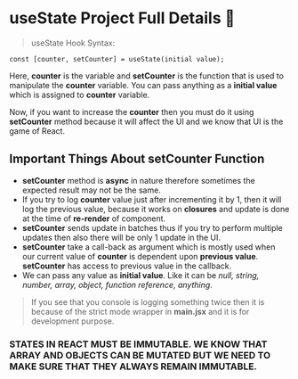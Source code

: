 # useState Project Full Details 🤯

> useState Hook Syntax: <br/>

    const [counter, setCounter] = useState(initial value);

Here, **counter** is the variable and **setCounter** is the function that is used to manipulate the **counter** variable. You can pass anything as a **initial value** which is assigned to **counter** variable.

Now, if you want to increase the **counter** then you must do it using **setCounter** method because it will affect the UI and we know that UI is the game of React.

## Important Things About **setCounter** Function

- **setCounter** method is **async** in nature therefore sometimes the expected result may not be the same.
- If you try to log **counter** value just after incrementing it by 1, then it will log the previous value, because it works on **closures** and update is done at the time of **re-render** of component.
- **setCounter** sends update in batches thus if you try to perform multiple updates then also there will be only 1 update in the UI.
- **setCounter** take a call-back as argument which is mostly used when our current value of **counter** is dependent upon **previous value**. **setCounter** has access to previous value in the callback.
- We can pass any value as **initial value**. Like it can be _null, string, number, array, object, function reference, anything_.

> If you see that you console is logging something twice then it is because of the strict mode wrapper in **main.jsx** and it is for development purpose.

### STATES IN REACT MUST BE IMMUTABLE. WE KNOW THAT ARRAY AND OBJECTS CAN BE MUTATED BUT WE NEED TO MAKE SURE THAT THEY ALWAYS REMAIN IMMUTABLE.
